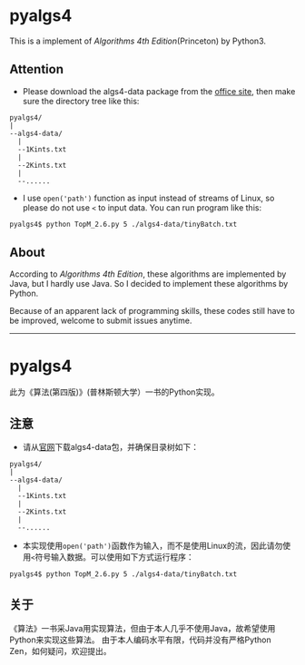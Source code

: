 # pyalgs4
This is a implement of *Algorithms 4th Edition*(Princeton) by Python3.
## Attention
- Please download the algs4-data package from the [office site](http://algs4.cs.princeton.edu/code/), then make sure the directory tree like this:

```
pyalgs4/
|
--algs4-data/
  |
  --1Kints.txt
  |
  --2Kints.txt
  |
  --......
```

- I use ```open('path')``` function as input instead of streams of Linux, so please do not use ```<```  to input data.
   You can run program like this:

```bash
pyalgs4$ python TopM_2.6.py 5 ./algs4-data/tinyBatch.txt
```

## About
According to *Algorithms 4th Edition*, these algorithms are implemented by Java, but I hardly use Java. So I decided to implement these algorithms by Python.

Because of an apparent lack of programming skills, these codes still have to be improved, welcome to submit issues anytime.

---

# pyalgs4
此为《算法(第四版)》(普林斯顿大学）一书的Python实现。
## 注意
* 请从[官网](http://algs4.cs.princeton.edu/code/)下载algs4-data包，并确保目录树如下：

```
pyalgs4/
|
--algs4-data/
  |
  --1Kints.txt
  |
  --2Kints.txt
  |
  --......
```

* 本实现使用```open('path')```函数作为输入，而不是使用Linux的流，因此请勿使用```<```符号输入数据。可以使用如下方式运行程序：

```bash
pyalgs4$ python TopM_2.6.py 5 ./algs4-data/tinyBatch.txt
```

## 关于
《算法》一书采Java用实现算法，但由于本人几乎不使用Java，故希望使用Python来实现这些算法。
由于本人编码水平有限，代码并没有严格Python Zen，如何疑问，欢迎提出。
